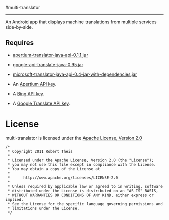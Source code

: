 #multi-translator
* * *

An Android app that displays machine translations from multiple services side-by-side.

## Requires

* [apertium-translator-java-api-0.1.1.jar](https://github.com/downloads/rmtheis/apertium-translator-java-api/apertium-translator-java-api-0.1.1.jar)
* [google-api-translate-java-0.95.jar](http://code.google.com/p/google-api-translate-java/downloads/detail?name=google-api-translate-java-0.95.jar&can=2&q=)
* [microsoft-translator-java-api-0.4-jar-with-dependencies.jar](http://microsoft-translator-java-api.googlecode.com/files/microsoft-translator-java-api-0.4-jar-with-dependencies.jar)

* An [Apertium API key](http://api.apertium.org/register.jsp).
* A [Bing API key](http://www.bing.com/developers/appids.aspx).
* A [Google Translate API key](https://code.google.com/apis/console/?api=translate).

License
=======

multi-translator is licensed under the [Apache License, Version 2.0](http://www.apache.org/licenses/LICENSE-2.0.html)

    /*
     * Copyright 2011 Robert Theis
     *
     * Licensed under the Apache License, Version 2.0 (the "License");
     * you may not use this file except in compliance with the License.
     * You may obtain a copy of the License at
     *
     *      http://www.apache.org/licenses/LICENSE-2.0
     *
     * Unless required by applicable law or agreed to in writing, software
     * distributed under the License is distributed on an "AS IS" BASIS,
     * WITHOUT WARRANTIES OR CONDITIONS OF ANY KIND, either express or implied.
     * See the License for the specific language governing permissions and
     * limitations under the License.
     */
